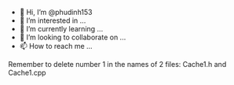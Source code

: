 - 👋 Hi, I’m @phudinh153
- 👀 I’m interested in ...
- 🌱 I’m currently learning ...
- 💞️ I’m looking to collaborate on ...
- 📫 How to reach me ...

<!---
phudinh153/phudinh153 is a ✨ special ✨ repository because its `README.md` (this file) appears on your GitHub profile.
You can click the Preview link to take a look at your changes.
--->
Remember to delete number 1 in the names of 2 files: Cache1.h and Cache1.cpp

